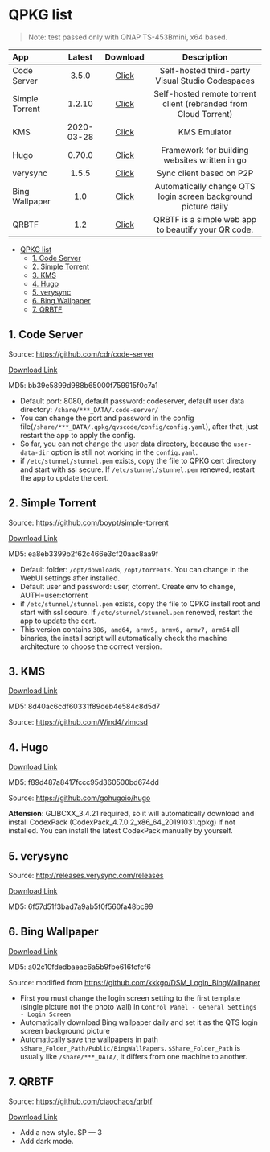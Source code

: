 # QPKG list

> Note: test passed only with QNAP TS-453Bmini, x64 based.

| App            |   Latest   |                                            Download                                            |                           Description                            |
| :------------- | :--------: | :--------------------------------------------------------------------------------------------: | :--------------------------------------------------------------: |
| Code Server    |   3.5.0    |      [Click](https://github.com/Jay-Young/qpkg/raw/master/code-server/qvscode_3.5.0.qpkg)      |         Self-hosted third-party Visual Studio Codespaces         |
| Simple Torrent |   1.2.10   | [Click](https://github.com/Jay-Young/qpkg/raw/master/simple-torrent/simpletorrent_1.2.10.qpkg) | Self-hosted remote torrent client (rebranded from Cloud Torrent) |
| KMS            | 2020-03-28 |         [Click](https://github.com/Jay-Young/qpkg/raw/master/kms/kms_2020-03-28.qpkg)          |                           KMS Emulator                           |
| Hugo           |   0.70.0   |          [Click](https://github.com/Jay-Young/qpkg/raw/master/hugo/qhugo_0.70.0.qpkg)          |          Framework for building websites written in go           |
| verysync       |   1.5.5    |       [Click](https://github.com/Jay-Young/qpkg/raw/master/verysync/verysync_1.5.5.qpkg)       |                     Sync client based on P2P                     |
| Bing Wallpaper |    1.0     |   [Click](https://github.com/Jay-Young/qpkg/raw/master/bingwallpaper/bingwallpaper_1.0.qpkg)   |  Automatically change QTS login screen background picture daily  |
| QRBTF          |  1.2   |         [Click](https://github.com/Jay-Young/qpkg/raw/master/qrbtf/qrbtf_1.2.qpkg)         |       QRBTF is a simple web app to beautify your QR code.        |

<!-- TOC -->

- [QPKG list](#qpkg-list)
  - [1. Code Server](#1-code-server)
  - [2. Simple Torrent](#2-simple-torrent)
  - [3. KMS](#3-kms)
  - [4. Hugo](#4-hugo)
  - [5. verysync](#5-verysync)
  - [6. Bing Wallpaper](#6-bing-wallpaper)
  - [7. QRBTF](#7-qrbtf)

## 1. Code Server

Source: <https://github.com/cdr/code-server>

[Download Link](code-server/qvscode_3.5.0.qpkg)

MD5: bb39e5899d988b65000f759915f0c7a1

- Default port: 8080, default password: codeserver, default user data directory: `/share/***_DATA/.code-server/`
- You can change the port and password in the config file(`/share/***_DATA/.qpkg/qvscode/config/config.yaml`), after that, just restart the app to apply the config.
- So far, you can not change the user data directory, because the `user-data-dir` option is still not working in the `config.yaml`.
- if `/etc/stunnel/stunnel.pem` exists, copy the file to QPKG cert directory and start with ssl secure. If `/etc/stunnel/stunnel.pem` renewed, restart the app to update the cert.

## 2. Simple Torrent

Source: <https://github.com/boypt/simple-torrent>

[Download Link](simple-torrent/simpletorrent_1.2.10.qpkg)

MD5: ea8eb3399b2f62c466e3cf20aac8aa9f

- Default folder: `/opt/downloads`, `/opt/torrents`. You can change in the WebUI settings after installed.
- Default user and password: user, ctorrent. Create env to change, AUTH=user:ctorrent
- if `/etc/stunnel/stunnel.pem` exists, copy the file to QPKG install root and start with ssl secure. If `/etc/stunnel/stunnel.pem` renewed, restart the app to update the cert.
- This version contains `386, amd64, armv5, armv6, armv7, arm64` all binaries, the install script will automatically check the machine architecture to choose the correct version.

## 3. KMS

[Download Link](kms/kms_2020-03-28.qpkg)

MD5: 8d40ac6cdf60331f89deb4e584c8d5d7

Source: <https://github.com/Wind4/vlmcsd>

## 4. Hugo

[Download Link](hugo/qhugo_0.70.0.qpkg)

MD5: f89d487a8417fccc95d360500bd674dd

Source: <https://github.com/gohugoio/hugo>

**Attension**: GLIBCXX_3.4.21 required, so it will automatically download and install CodexPack (CodexPack_4.7.0.2_x86_64_20191031.qpkg) if not installed. You can install the latest CodexPack manually by yourself.

## 5. verysync

Source: <http://releases.verysync.com/releases>

[Download Link](verysync/verysync_1.5.5.qpkg)

MD5: 6f57d51f3bad7a9ab5f0f560fa48bc99

## 6. Bing Wallpaper

[Download Link](bingwallpaper/bingwallpaper_1.0.qpkg)

MD5: a02c10fdedbaeac6a5b9fbe616fcfcf6

Source: modified from <https://github.com/kkkgo/DSM_Login_BingWallpaper>

- First you must change the login screen setting to the first template (single picture not the photo wall) in `Control Panel - General Settings - Login Screen`
- Automatically download Bing wallpaper daily and set it as the QTS login screen background picture
- Automatically save the wallpapers in path `$Share_Folder_Path/Public/BingWallPapers`. `$Share_Folder_Path` is usually like `/share/***_DATA/`, it differs from one machine to another.

## 7. QRBTF

Source: <https://github.com/ciaochaos/qrbtf>

[Download Link](qrbtf/qrbtf_1.2.qpkg)

- Add a new style.
  SP — 3
- Add dark mode.
